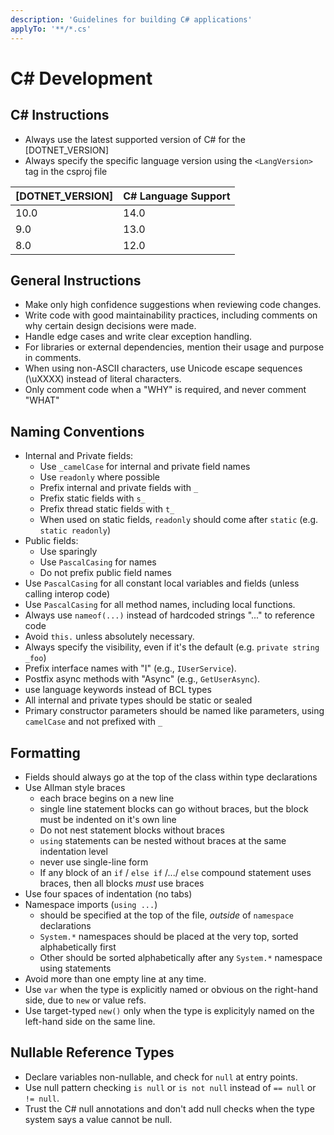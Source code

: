 ```yaml
---
description: 'Guidelines for building C# applications'
applyTo: '**/*.cs'
---
```


# C# Development

## C# Instructions
- Always use the latest supported version of C# for the [DOTNET_VERSION]
- Always specify the specific language version using the `<LangVersion>` tag in the csproj file

| [DOTNET_VERSION] | C# Language Support |
| ---------------- | ------------------- |
| 10.0             | 14.0                |
| 9.0              | 13.0                |
| 8.0              | 12.0                |


## General Instructions
- Make only high confidence suggestions when reviewing code changes.
- Write code with good maintainability practices, including comments on why certain design decisions were made.
- Handle edge cases and write clear exception handling.
- For libraries or external dependencies, mention their usage and purpose in comments.
- When using non-ASCII characters, use Unicode escape sequences (\uXXXX) instead of literal characters.
- Only comment code when a "WHY" is required, and never comment "WHAT"

## Naming Conventions
- Internal and Private fields:
    - Use `_camelCase` for internal and private field names
    - Use `readonly` where possible
    - Prefix internal and private fields with `_`
    - Prefix static fields with `s_`
    - Prefix thread static fields with `t_`
    - When used on static fields, `readonly` should come after `static` (e.g. `static readonly`)
- Public fields:
    - Use sparingly
    - Use `PascalCasing` for names
    - Do not prefix public field names
- Use `PascalCasing` for all constant local variables and fields (unless calling interop code)
- Use `PascalCasing` for all method names, including local functions.
- Always use `nameof(...)` instead of hardcoded strings "..." to reference code
- Avoid `this.` unless absolutely necessary.
- Always specify the visibility, even if it's the default (e.g. `private string _foo`)
- Prefix interface names with "I" (e.g., `IUserService`).
- Postfix async methods with "Async" (e.g., `GetUserAsync`).
- use language keywords instead of BCL types
- All internal and private types should be static or sealed
- Primary constructor parameters should be named like parameters, using `camelCase` and not prefixed with `_`

## Formatting
- Fields should always go at the top of the class within type declarations
- Use Allman style braces 
    - each brace begins on a new line
    - single line statement blocks can go without braces, but the block must be indented on it's own line
    - Do not nest statement blocks without braces
    - `using` statements can be nested without braces at the same indentation level
    - never use single-line form
    - If any block of an `if` / `else if` /.../ `else` compound statement uses braces, then all blocks *must* use braces
- Use four spaces of indentation (no tabs)
- Namespace imports (`using ...`)
    - should be specified at the top of the file, _outside_ of `namespace` declarations
    - `System.*` namespaces should be placed at the very top, sorted alphabetically first
    - Other should be sorted alphabetically after any `System.*` namespace using statements
- Avoid more than one empty line at any time.
- Use `var` when the type is explicitly named or obvious on the right-hand side, due to `new` or value refs.
- Use target-typed `new()` only when the type is explicityly named on the left-hand side on the same line.

## Nullable Reference Types

- Declare variables non-nullable, and check for `null` at entry points.
- Use null pattern checking `is null` or `is not null` instead of `== null` or `!= null`.
- Trust the C# null annotations and don't add null checks when the type system says a value cannot be null.
